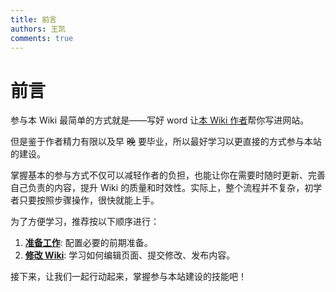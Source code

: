 ```yaml
---
title: 前言
authors: 王凯
comments: true
---
```


# 前言

参与本 Wiki 最简单的方式就是——写好 word 让[本 Wiki 作者](https://github.com/Glimmer14)帮你写进网站。

但是鉴于作者精力有限以及早 ~~晚~~ 要毕业，所以最好学习以更直接的方式参与本站的建设。

掌握基本的参与方式不仅可以减轻作者的负担，也能让你在需要时随时更新、完善自己负责的内容，提升 Wiki 的质量和时效性。实际上，整个流程并不复杂，初学者只要按照步骤操作，很快就能上手。

为了方便学习，推荐按以下顺序进行：

1. [**准备工作**](pre_work.md): 配置必要的前期准备。
2. [**修改 Wiki**](how_to_do.md): 学习如何编辑页面、提交修改、发布内容。

接下来，让我们一起行动起来，掌握参与本站建设的技能吧！

